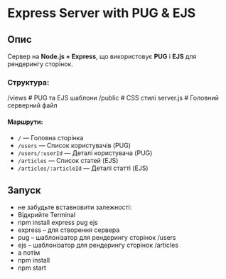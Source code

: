 # Express Server with PUG & EJS

## Опис

Сервер на **Node.js + Express**, що використовує **PUG** і **EJS** для рендерингу сторінок.

### Структура:

/views # PUG та EJS шаблони
/public # CSS стилі
server.js # Головний серверний файл

#### Маршрути:

- `/` — Головна сторінка
- `/users` — Список користувачів (PUG)
- `/users/:userId` — Деталі користувача (PUG)
- `/articles` — Список статей (EJS)
- `/articles/:articleId` — Деталі статті (EJS)

## Запуск

- не забудьте вставновити залежності:
- Відкрийте Terminal
- npm install express pug ejs
- express – для створення сервера
- pug – шаблонізатор для рендерингу сторінок /users
- ejs – шаблонізатор для рендерингу сторінок /articles
- а потім
- npm install
- npm start
